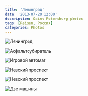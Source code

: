 ```yaml
---
title: 'Ленинград'
date: '2013-07-20 12:00'
description: Saint-Petersburg photos
tags: [Reisen, Россия]
categories: Photos
---
```


<div class='preview'><img src='{{urls.media}}/SPb-OK.jpg' alt='Ленинград'></div>

<a id='96a0189f38c0b5417c6452564b8a3660-600'></a>![Асфальтоубиратель]({{urls.media}}/96a0189f38c0b5417c6452564b8a3660-600.jpg 'Асфальт потоком лился // на головы людей.')

<a id='42c4548d56b166da656e76937656735b-600'></a>![Игровой автомат]({{urls.media}}/42c4548d56b166da656e76937656735b-600.jpg 'Для тех, кто понимает: игровой автомат типа «Городки».')

<a id='4b3aa3b8707a982f74f53596be4fb816-600'></a>![Невский проспект]({{urls.media}}/4b3aa3b8707a982f74f53596be4fb816-600.jpg 'Невский проспект объявлен пешеходной зоной.')

<a id='c65889c9dd03a439a638e983663fa9cd-600'></a>![Невский проспект]({{urls.media}}/c65889c9dd03a439a638e983663fa9cd-600.jpg 'Невский проспект опять объявлен пешеходной зоной.')

<a id='3f20a49efc2c6d161ec31fccd5b57c3b-600'></a>![Две машины]({{urls.media}}/3f20a49efc2c6d161ec31fccd5b57c3b-600.jpg 'Внезапно: «Привет!».')
